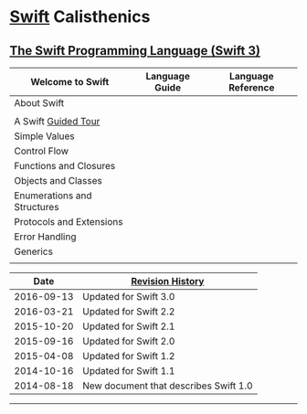 # [Swift] Calisthenics

## [The Swift Programming Language (Swift 3)][documentation]

| Welcome to Swift | Language Guide | Language Reference |
|-|-|-|
| About Swift                 | | |
| | | |
| A Swift [Guided Tour]       | | |
| Simple Values               | | |
| Control Flow                | | |
| Functions and Closures      | | |
| Objects and Classes         | | |
| Enumerations and Structures | | |
| Protocols and Extensions    | | |
| Error Handling              | | |
| Generics                    | | |
|                             | | |

| Date | [Revision History] |
|-|-|
| 2016-09-13 | Updated for Swift 3.0 |
| 2016-03-21 | Updated for Swift 2.2 |
| 2015-10-20 | Updated for Swift 2.1 |
| 2015-09-16 | Updated for Swift 2.0 |
| 2015-04-08 | Updated for Swift 1.2 |
| 2014-10-16 | Updated for Swift 1.1 |
| 2014-08-18 | New document that describes Swift 1.0 |

---

[Swift]: https://swift.org/

[documentation]: https://developer.apple.com/library/content/documentation/Swift/Conceptual/Swift_Programming_Language/

[Revision History]: https://developer.apple.com/library/content/documentation/Swift/Conceptual/Swift_Programming_Language/RevisionHistory.html

[Guided Tour]: https://developer.apple.com/library/content/documentation/Swift/Conceptual/Swift_Programming_Language/GuidedTour.html
